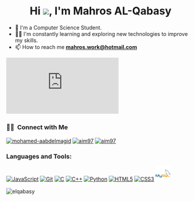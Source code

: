 <h1 align="center">Hi <img src="https://media.giphy.com/media/hvRJCLFzcasrR4ia7z/giphy.gif" width="28">, I'm Mahros AL-Qabasy</h1>

<!-- Typing SVG by DenverCoder1 - https://github.com/DenverCoder1/readme-typing-svg -->
<!-- <p align="center">
  <a href="https://github.com/DenverCoder1/readme-typing-svg"><img src="https://readme-typing-svg.herokuapp.com/?lines=Back-end%20web%20developer;Always%20learning%20new%20things&font=Fira%20Code&center=true&width=440&height=45&color=f75c7e&vCenter=true&size=22"></a>
</p> -->
<!-- <p align="left"> <img src="https://komarev.com/ghpvc/?username=khaled-Ramdan&label=Profile%20views&color=0e75b6&style=flat" alt="khaled" /> </p> -->

- 🏢 I'm a Computer Science Student.
- 👨‍💻 I'm constantly learning and exploring new technologies to improve my skills.
- 📫 How to reach me **<mahros.work@hotmail.com>**
<iframe src="https://tryhackme.com/api/v2/badges/public-profile?userPublicId=4039709" style='border:none;'></iframe>
<h3 align="left"> 🤝🏻 &nbsp;Connect with Me </h3>
<p align="left">
<!-- linkedin -->
<a href="https://www.linkedin.com/in/elqabasy" target="blank"><img align="center" src="https://raw.githubusercontent.com/rahuldkjain/github-profile-readme-generator/master/src/images/icons/Social/linked-in-alt.svg" alt="mohamed-aabdelmagid" height="30" width="40" /></a>
<!-- hackerrank -->
<a href="https://www.hackerrank.com/profile/mahros" target="blank"><img align="center" src="https://raw.githubusercontent.com/rahuldkjain/github-profile-readme-generator/master/src/images/icons/Social/hackerrank.svg" alt="aim97" height="30" width="40" /></a>
<!-- codeforces -->
<a href="https://codeforces.com/profile/mahros" target="blank"><img align="center" src="https://raw.githubusercontent.com/rahuldkjain/github-profile-readme-generator/master/src/images/icons/Social/codeforces.svg" alt="aim97" height="30" width="40" /></a>

<h3 align="left">Languages and Tools:</h3>

<p align="left">
<a href="https://developer.mozilla.org/en-US/docs/Web/JavaScript" target="_blank" rel="noreferrer"><img src="https://raw.githubusercontent.com/danielcranney/readme-generator/main/public/icons/skills/javascript-colored.svg" width="36" height="36" alt="JavaScript" /></a>
<a href="https://git-scm.com/" target="_blank" rel="noreferrer"><img src="https://raw.githubusercontent.com/danielcranney/readme-generator/main/public/icons/skills/git-colored.svg" width="36" height="36" alt="Git" /></a>
<a href="https://docs.microsoft.com/en-us/cpp/?view=msvc-170" target="_blank" rel="noreferrer"><img src="https://raw.githubusercontent.com/danielcranney/readme-generator/main/public/icons/skills/c-colored.svg" width="36" height="36" alt="C" /></a>
<a href="https://docs.microsoft.com/en-us/cpp/?view=msvc-170" target="_blank" rel="noreferrer"><img src="https://raw.githubusercontent.com/danielcranney/readme-generator/main/public/icons/skills/cplusplus-colored.svg" width="36" height="36" alt="C++" /></a>
<a href="https://www.python.org/" target="_blank" rel="noreferrer"><img src="https://raw.githubusercontent.com/danielcranney/readme-generator/main/public/icons/skills/python-colored.svg" width="36" height="36" alt="Python" /></a>
<a href="https://developer.mozilla.org/en-US/docs/Glossary/HTML5" target="_blank" rel="noreferrer"><img src="https://raw.githubusercontent.com/danielcranney/readme-generator/main/public/icons/skills/html5-colored.svg" width="36" height="36" alt="HTML5" /></a>
<!-- <a href="https://reactjs.org/" target="_blank" rel="noreferrer"><img src="https://raw.githubusercontent.com/danielcranney/readme-generator/main/public/icons/skills/react-colored.svg" width="36" height="36" alt="React" /></a> -->
<a href="https://www.w3.org/TR/CSS/#css" target="_blank" rel="noreferrer"><img src="https://raw.githubusercontent.com/danielcranney/readme-generator/main/public/icons/skills/css3-colored.svg" width="36" height="36" alt="CSS3" /></a></a>
<!-- <a href="https://chakra-ui.com/" target="_blank" rel="noreferrer"><img src="https://raw.githubusercontent.com/danielcranney/readme-generator/main/public/icons/skills/chakra-colored.svg" width="36" height="36" alt="Chakra UI" /></a> -->
<!-- <a href="https://nodejs.org/en/" target="_blank" rel="noreferrer"><img src="https://raw.githubusercontent.com/danielcranney/readme-generator/main/public/icons/skills/nodejs-colored.svg" width="36" height="36" alt="NodeJS" /></a> -->
<!-- <a href="https://expressjs.com/" target="_blank" rel="noreferrer"><img src="https://raw.githubusercontent.com/danielcranney/readme-generator/main/public/icons/skills/express-colored.svg" width="36" height="36" alt="Express" /></a> -->
<!-- <a href="https://www.mongodb.com/" -->
    <!-- target="_blank"
    rel="noreferrer">
    <img
     src="https://raw.githubusercontent.com/devicons/devicon/master/icons/mongodb/mongodb-original-wordmark.svg"
     alt="mongodb"
     width="40"
     height="40" />
   </a> -->
   <a
    href="https://www.mysql.com/"
    target="_blank"
    rel="noreferrer">
    <img
     src="https://raw.githubusercontent.com/devicons/devicon/master/icons/mysql/mysql-original-wordmark.svg"
     alt="mysql"
     width="40"
     height="40" />
   </a>
      <!-- <a
    href="https://nodejs.org"
    target="_blank"
    rel="noreferrer">
    <img
     src="https://raw.githubusercontent.com/devicons/devicon/master/icons/nodejs/nodejs-original-wordmark.svg"
     alt="nodejs"
     width="40"
     height="40" />
   </a> -->
<!-- <a
    href="https://pandas.pydata.org/"
    target="_blank"
    rel="noreferrer">
    <img
     src="https://raw.githubusercontent.com/devicons/devicon/2ae2a900d2f041da66e950e4d48052658d850630/icons/pandas/pandas-original.svg"
     alt="pandas"
     width="40"
     height="40" />
   </a> -->
   <!-- <a
    href="https://postman.com"
    target="_blank"
    rel="noreferrer">
    <img
     src="https://www.vectorlogo.zone/logos/getpostman/getpostman-icon.svg"
     alt="postman"
     width="40"
     height="40" />
   </a> -->
</p>

<!-- <p><img align = "center" src="https://github-readme-stats.vercel.app/api?username=elqabasy&show_icons=true&locale=en" alt="Mahros AL-Qabasy" /></p> -->

<p><img align = "center"  src="https://github-readme-streak-stats.herokuapp.com/?user=elqabasy&" alt="elqabasy" /></p>

